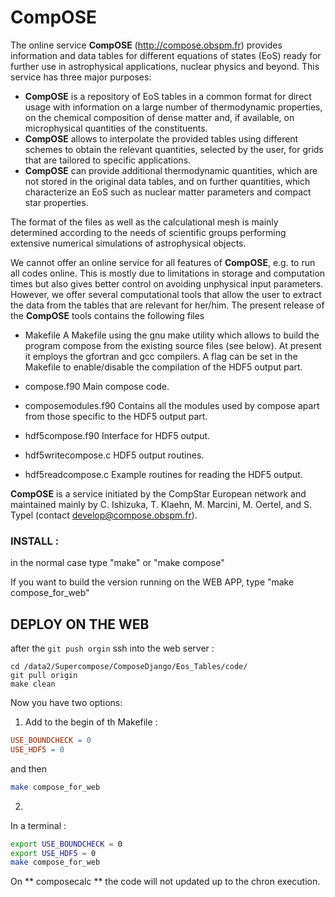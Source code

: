 # **CompOSE**

The online service **CompOSE** (http://compose.obspm.fr) provides information and
data tables for different equations of states (EoS) ready for further use
in astrophysical applications, nuclear physics and beyond. This service has
three major purposes:

- **CompOSE** is a repository of EoS tables in a common format for direct usage
  with information on a large number of thermodynamic properties, on the
  chemical composition of dense matter and, if available, on microphysical
  quantities of the constituents.
- **CompOSE** allows to interpolate the
  provided tables using different schemes to obtain the relevant quantities,
  selected by the user, for grids that are tailored to specific applications.
- **CompOSE** can provide additional thermodynamic quantities, which
  are not stored in the original data tables, and on further quantities, which
  characterize an EoS such as nuclear matter parameters and compact star
  properties.

The format of the files as well as the calculational mesh is mainly determined
according to the needs of scientific groups performing extensive numerical
simulations of astrophysical objects.

We cannot offer an online service for all features of **CompOSE**, e.g. to run
all codes online.  This is mostly due to limitations in storage and
computation times but also gives better control on avoiding unphysical input
parameters. However, we offer several computational tools that allow the user
to extract the data from the tables that are relevant for her/him. The
present release of the **CompOSE** tools contains the following files

- Makefile
  A Makefile using the gnu make utility which allows to build the program
  compose from the existing source files (see below). At present it employs
  the gfortran and gcc compilers. A flag can be set in the Makefile to
  enable/disable the compilation of the HDF5 output part.

* compose.f90
  Main compose code.

* composemodules.f90
  Contains all the modules used by compose apart from those specific to the
  HDF5 output part.

* hdf5compose.f90
  Interface for HDF5 output.

* hdf5writecompose.c
  HDF5 output routines.

* hdf5readcompose.c
  Example routines for reading the HDF5 output.

**CompOSE** is a service initiated by the CompStar European network and maintained
mainly by C. Ishizuka, T. Klaehn, M. Marcini, M. Oertel, and S. Typel (contact develop@compose.obspm.fr).


### INSTALL :

in the normal case type "make" or "make compose"

If you want to build the version running on the WEB APP, type "make compose_for_web"


## DEPLOY ON THE WEB
after the `git push orgin`
ssh into the web server :
```
cd /data2/Supercompose/ComposeDjango/Eos_Tables/code/
git pull origin
make clean
```

Now you have two options:

1.
	Add to the begin of th Makefile :

```makefile
USE_BOUNDCHECK = 0
USE_HDF5 = 0
```
and then

```bash
make compose_for_web
```

2.
In a terminal :
```bash
export USE_BOUNDCHECK = 0
export USE_HDF5 = 0
make compose_for_web
```

On **  composecalc ** the code will not updated up to the chron execution.
